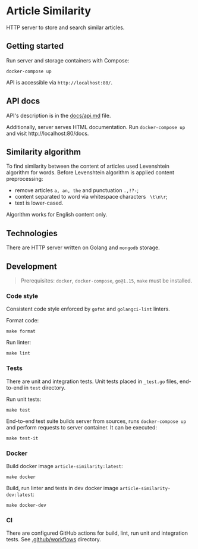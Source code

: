 # Article Similarity

HTTP server to store and search similar articles.

## Getting started

Run server and storage containers with Compose:

```shell
docker-compose up
```

API is accessible via `http://localhost:80/`.

## API docs

API's description is in the [docs/api.md](./docs/api.md) file.

Additionally, server serves HTML documentation. Run `docker-compose up` and visit http://localhost:80/docs.

## Similarity algorithm

To find similarity between the content of articles used Levenshtein algorithm for words. Before Levenshtein algorithm is 
applied content preprocessing:
- remove articles `a, an, the` and punctuation `.,!?-`;
- content separated to word via whitespace characters ` \t\n\r`;
- text is lower-cased.

Algorithm works for English content only.

## Technologies

There are HTTP server written on Golang and `mongodb` storage.

## Development

> Prerequisites: `docker`, `docker-compose`, `go@1.15`, `make` must be installed.

### Code style

Consistent code style enforced by `gofmt`  and `golangci-lint` linters.

Format code:

```shell
make format
```

Run linter:

```shell
make lint
```

### Tests

There are unit and integration tests. Unit tests placed in `_test.go` files,
end-to-end in `test` directory.

Run unit tests:

```shell
make test
```

End-to-end test suite builds server from sources, runs `docker-compose up` and perform requests to server container.
It can be executed:

```shell
make test-it
```

### Docker

Build docker image `article-similarity:latest`:

```shell
make docker
```

Build, run linter and tests in dev docker image `article-similarity-dev:latest`:

```shell
make docker-dev
```

### CI

There are configured GitHub actions for build, lint, run unit and integration tests. 
See [.github/workflows](.github/workflows) directory.
